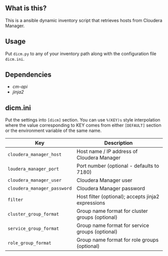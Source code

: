 ## What is this?

This is a ansible dynamic inventory script that retrieves hosts from Cloudera Manager.

## Usage

Put `dicm.py` to any of your inventory path along with the configuration file `dicm.ini`.

## Dependencies

- *cm-api*
- *jinja2*

## dicm.ini

Put the settings into `[dicm]` section.  You can use `%(KEY)s` style interpolation where the value corresponding to KEY comes from either `[DEFAULT]` section or the environment variable of the same name.

| Key | Description |
| --- | --- |
| `cloudera_manager_host` | Host name / IP address of Cloudera Manager |
| `loudera_manager_port` | Port number (optional - defaults to 7180) |
| `cloudera_manager_user` | Cloudera Manager user |
| `cloudera_manager_password` | Cloudera Manager password |
| `filter` | Host filter (optional); accepts jinja2 expressions |
| `cluster_group_format` | Group name format for cluster groups (optional) |
| `service_group_format` | Group name format for service groups (optional) |
| `role_group_format` | Group name format for role groups (optional) |
